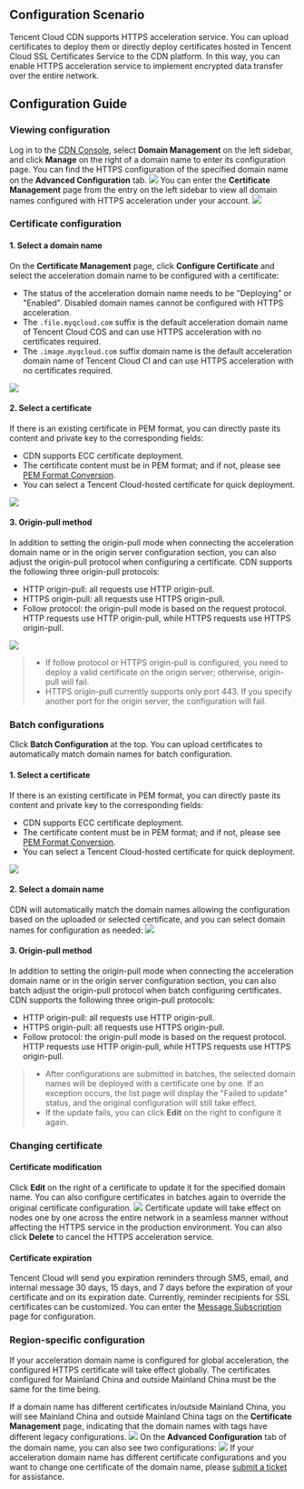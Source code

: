 ## Configuration Scenario
Tencent Cloud CDN supports HTTPS acceleration service. You can upload certificates to deploy them or directly deploy certificates hosted in Tencent Cloud SSL Certificates Service to the CDN platform. In this way, you can enable HTTPS acceleration service to implement encrypted data transfer over the entire network.

## Configuration Guide
### Viewing configuration

Log in to the [CDN Console](https://console.cloud.tencent.com/cdn), select **Domain Management** on the left sidebar, and click **Manage** on the right of a domain name to enter its configuration page. You can find the HTTPS configuration of the specified domain name on the **Advanced Configuration** tab.
![](https://main.qcloudimg.com/raw/df6c4966cfee58661251f88550214576.png)
You can enter the **Certificate Management** page from the entry on the left sidebar to view all domain names configured with HTTPS acceleration under your account.
![](https://main.qcloudimg.com/raw/91335ed0a426118b76ad6b27a53d5197.png)

### Certificate configuration
#### 1. Select a domain name
On the **Certificate Management** page, click **Configure Certificate** and select the acceleration domain name to be configured with a certificate:
+ The status of the acceleration domain name needs to be "Deploying" or "Enabled". Disabled domain names cannot be configured with HTTPS acceleration.
+ The `.file.myqcloud.com` suffix is the default acceleration domain name of Tencent Cloud COS and can use HTTPS acceleration with no certificates required.
+ The `.image.myqcloud.com` suffix domain name is the default acceleration domain name of Tencent Cloud CI and can use HTTPS acceleration with no certificates required.

![](https://main.qcloudimg.com/raw/13c71dc1fc13576620768f7ae61d6c9e.png)

#### 2. Select a certificate
If there is an existing certificate in PEM format, you can directly paste its content and private key to the corresponding fields:
+ CDN supports ECC certificate deployment.
+ The certificate content must be in PEM format; and if not, please see [PEM Format Conversion](https://intl.cloud.tencent.com/document/product/228/35212).
+ You can select a Tencent Cloud-hosted certificate for quick deployment.

![](https://main.qcloudimg.com/raw/d847eb87f076b972808b8e680705f706.png)

#### 3. Origin-pull method

In addition to setting the origin-pull mode when connecting the acceleration domain name or in the origin server configuration section, you can also adjust the origin-pull protocol when configuring a certificate. CDN supports the following three origin-pull protocols:
+ HTTP origin-pull: all requests use HTTP origin-pull.
+ HTTPS origin-pull: all requests use HTTPS origin-pull.
+ Follow protocol: the origin-pull mode is based on the request protocol. HTTP requests use HTTP origin-pull, while HTTPS requests use HTTPS origin-pull.

![](https://main.qcloudimg.com/raw/62b122177e6ee043d0063c8e5328e1e5.png)

>
> + If follow protocol or HTTPS origin-pull is configured, you need to deploy a valid certificate on the origin server; otherwise, origin-pull will fail.
> + HTTPS origin-pull currently supports only port 443. If you specify another port for the origin server, the configuration will fail.

### Batch configurations
Click **Batch Configuration** at the top. You can upload certificates to automatically match domain names for batch configuration.
#### 1. Select a certificate
If there is an existing certificate in PEM format, you can directly paste its content and private key to the corresponding fields:
+ CDN supports ECC certificate deployment.
+ The certificate content must be in PEM format; and if not, please see [PEM Format Conversion](https://intl.cloud.tencent.com/document/product/228/35212).
+ You can select a Tencent Cloud-hosted certificate for quick deployment.

![](https://main.qcloudimg.com/raw/fcadb92849ebd780acbbc5b35f343478.png)

#### 2. Select a domain name
CDN will automatically match the domain names allowing the configuration based on the uploaded or selected certificate, and you can select domain names for configuration as needed:
![](https://main.qcloudimg.com/raw/04a8ad1088655f24282201da7b5ebd74.png)

#### 3. Origin-pull method
In addition to setting the origin-pull mode when connecting the acceleration domain name or in the origin server configuration section, you can also batch adjust the origin-pull protocol when batch configuring certificates. CDN supports the following three origin-pull protocols:
+ HTTP origin-pull: all requests use HTTP origin-pull.
+ HTTPS origin-pull: all requests use HTTPS origin-pull.
+ Follow protocol: the origin-pull mode is based on the request protocol. HTTP requests use HTTP origin-pull, while HTTPS requests use HTTPS origin-pull.

>
> + After configurations are submitted in batches, the selected domain names will be deployed with a certificate one by one. If an exception occurs, the list page will display the "Failed to update" status, and the original configuration will still take effect.
> + If the update fails, you can click **Edit** on the right to configure it again.

### Changing certificate
#### Certificate modification
Click **Edit** on the right of a certificate to update it for the specified domain name. You can also configure certificates in batches again to override the original certificate configuration.
![](https://main.qcloudimg.com/raw/bb2ed5ec740aa67abf2750dc58baae0d.png)
Certificate update will take effect on nodes one by one across the entire network in a seamless manner without affecting the HTTPS service in the production environment. You can also click **Delete** to cancel the HTTPS acceleration service.

#### Certificate expiration
Tencent Cloud will send you expiration reminders through SMS, email, and internal message 30 days, 15 days, and 7 days before the expiration of your certificate and on its expiration date. Currently, reminder recipients for SSL certificates can be customized. You can enter the [Message Subscription](https://console.cloud.tencent.com/message/subscription) page for configuration.

### Region-specific configuration
If your acceleration domain name is configured for global acceleration, the configured HTTPS certificate will take effect globally. The certificates configured for Mainland China and outside Mainland China must be the same for the time being.

If a domain name has different certificates in/outside Mainland China, you will see Mainland China and outside Mainland China tags on the **Certificate Management** page, indicating that the domain names with tags have different legacy configurations.
![](https://main.qcloudimg.com/raw/23192c43c0611c34d07490f19ea7dfb0.png)
On the **Advanced Configuration** tab of the domain name, you can also see two configurations:
![](https://main.qcloudimg.com/raw/febb17a67f10eb81941013895e67913f.png)
If your acceleration domain name has different certificate configurations and you want to change one certificate of the domain name, please [submit a ticket](https://console.cloud.tencent.com/workorder/category) for assistance.

